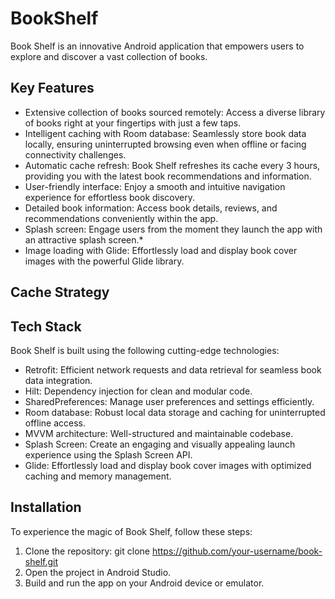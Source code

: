 # BookShelf

Book Shelf is an innovative Android application that empowers users to explore and discover a vast collection of books.


## Key Features


* Extensive collection of books sourced remotely: Access a diverse library of books right at your fingertips with just a few taps.
* Intelligent caching with Room database: Seamlessly store book data locally, ensuring uninterrupted browsing even when offline or facing connectivity challenges.
* Automatic cache refresh: Book Shelf refreshes its cache every 3 hours, providing you with the latest book recommendations and information.
* User-friendly interface: Enjoy a smooth and intuitive navigation experience for effortless book discovery.
* Detailed book information: Access book details, reviews, and recommendations conveniently within the app.
* Splash screen: Engage users from the moment they launch the app with an attractive splash screen.* 
* Image loading with Glide: Effortlessly load and display book cover images with the powerful Glide library.

## Cache Strategy

## Tech Stack

Book Shelf is built using the following cutting-edge technologies:

* Retrofit: Efficient network requests and data retrieval for seamless book data integration.
* Hilt: Dependency injection for clean and modular code.
* SharedPreferences: Manage user preferences and settings efficiently.
* Room database: Robust local data storage and caching for uninterrupted offline access.
* MVVM architecture: Well-structured and maintainable codebase.
* Splash Screen: Create an engaging and visually appealing launch experience using the Splash Screen API.
* Glide: Effortlessly load and display book cover images with optimized caching and memory management.

## Installation

To experience the magic of Book Shelf, follow these steps:

1. Clone the repository: git clone https://github.com/your-username/book-shelf.git
2. Open the project in Android Studio.
3. Build and run the app on your Android device or emulator.


